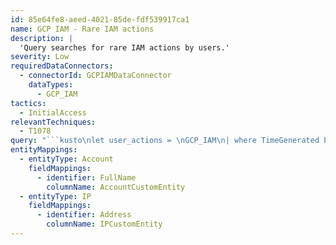 ```yaml
---
id: 85e64fe8-aeed-4021-85de-fdf539917ca1
name: GCP IAM - Rare IAM actions
description: |
  'Query searches for rare IAM actions by users.'
severity: Low
requiredDataConnectors:
  - connectorId: GCPIAMDataConnector
    dataTypes:
      - GCP_IAM
tactics:
  - InitialAccess
relevantTechniques:
  - T1078
query: "```kusto\nlet user_actions = \nGCP_IAM\n| where TimeGenerated between (ago(30d) .. (1d))\n| where isnotempty(PayloadMethodname)\n| summarize makeset(PayloadMethodname);\nGCP_IAM\n| where TimeGenerated > ago(24h)\n| extend result = parse_json(todynamic(PayloadAuthorizationinfo))[0]['granted']\n| where result =~ 'true'\n| project-away result\n| where PayloadMethodname !in~ (user_actions)\n| extend timestamp = TimeGenerated, AccountCustomEntity = PayloadRequestAccountId, IPCustomEntity = SrcIpAddr\n```"
entityMappings:
  - entityType: Account
    fieldMappings:
      - identifier: FullName
        columnName: AccountCustomEntity
  - entityType: IP
    fieldMappings:
      - identifier: Address
        columnName: IPCustomEntity
---
```



